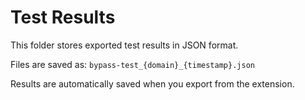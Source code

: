# Test Results

This folder stores exported test results in JSON format.

Files are saved as: `bypass-test_{domain}_{timestamp}.json`

Results are automatically saved when you export from the extension.
